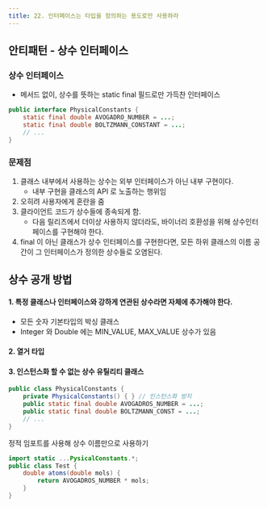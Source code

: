 ```yaml
---
title: 22. 인터페이스는 타입을 정의하는 용도로만 사용하라
---
```


## 안티패턴 - 상수 인터페이스
### 상수 인터페이스 
- 메서드 없이, 상수를 뜻하는 static final 필드로만 가득찬 인터페이스
```java
public interface PhysicalConstants {
    static final double AVOGADRO_NUMBER = ...;
    static final double BOLTZMANN_CONSTANT = ...;
    // ...
}
```

### 문제점
1. 클래스 내부에서 사용하는 상수는 외부 인터페이스가 아닌 내부 구현이다.
    - 내부 구현을 클래스의 API 로 노출하는 행위임
2. 오히려 사용자에게 혼란을 줌
3. 클라이언트 코드가 상수들에 종속되게 함.
    - 다음 릴리즈에서 더이상 사용하지 않더라도, 바이너리 호환성을 위해 상수인터페이스를 구현해야 한다.
4. final 이 아닌 클래스가 상수 인터페이스를 구현한다면, 모든 하위 클래스의 이름 공간이 그 인터페이스가 정의한 상수들로 오염된다.

## 상수 공개 방법
#### 1. 특정 클래스나 인터페이스와 강하게 연관된 상수라면 자체에 추가해야 한다.
- 모든 숫자 기본타입의 박싱 클래스
- Integer 와 Double 에는 MIN_VALUE, MAX_VALUE 상수가 있음

#### 2. 열거 타입   
#### 3. 인스턴스화 할 수 없는 상수 유틸리티 클래스
```java
public class PhysicalConstants {
    private PhysicalConstants() { } // 인스턴스화 방지
    public static final double AVOGADROS_NUMBER = ...;
    public static final double BOLTZMANN_CONST = ...;
    // ...
}
```
정적 임포트를 사용해 상수 이름만으로 사용하기
```java
import static ...PysicalConstants.*;    
public class Test {
    double atoms(double mols) {
        return AVOGADROS_NUMBER * mols;
    }
}
```

